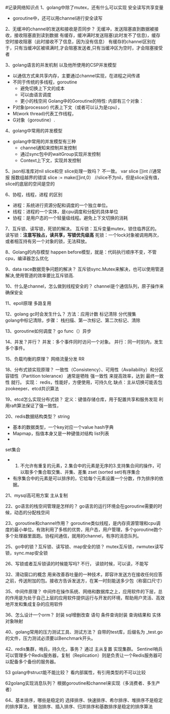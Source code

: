 #记录网络知识点
1、golang中除了mutex，还有什么可以实现 安全读写共享变量
-   goroutine中，还可以用channel进行安全读写

2、无缓冲的channel的发送和接收是否同步？
无缓冲，发送阻塞直到数据被接收，接收阻塞直到读到数据
有缓存，缓冲满时发送阻塞(此时发不了信息)，缓存空时接收阻塞（此时接收不了信息，因为没有信息）
有缓存的channel区别在于，只有当缓冲区被填满时,才会阻塞发送者,只有当缓冲区为空时，才会阻塞接受者

3、golang语言的并发机制 以及他所使用的CSP并发模型
-   以通信方式来共享内存，主要通过channel实现，在进程之间传递
-   不同于传统的多线程，goroutine
    -   避免切换上下文的成本
    -   可以由语言调度
    -   更小的栈空间
Golang中的Goroutine的特性:
内部有三个对象： 
-   P对象(processor) 代表上下文（或者可以认为是cpu），
-   M(work thread)代表工作线程，
-   G对象（goroutine）.

4、golang中常用的并发模型
-   golang中常用的并发模型有三种
    -   channel通知来控制并发控制
    -   通过sync包中的waitGroup实现并发控制
    -   Context上下文，实现并发控制

5、json标准库对nil slice和空 slice处理一致吗？
不一致。
var slice []int  //通常报 报数组越界的错误
slice := make([]int,0）  //slice不为nil，但是slice没有值，slice的底层的空间是空的

6、协程，线程，进程 的区别
-   进程：系统进行资源分配和调度的一个独立单位。
-   线程：进程的一个实体，是cpu调度和分配的具体单位
-   协程：是用户态的一个轻量级线程。避免上下文切换的消耗

7、互斥锁、读写锁，死锁的解决。
互斥锁：互斥变量mutex，锁住临界区的。
读写锁：****注意写独占，读共享，写锁优先级高****
死锁：一个lock对象被调用两次，或者相互持有另一个对象的锁，无法释放。

8、Golang的内存模型
happen before模型，就是：代码执行顺序不变，不管cpu，编译器怎么优化

9、data race数据竞争问题的解决？
互斥锁sync.Mutex来解决，也可以使用管道解决,使用管道的效率要比互斥锁高.

10、什么是channel，怎么做到线程安全的？
channel是个通信队列，原子操作来确保安全

11、epoll原理
多路复用

12、golang gc时会发生什么？
方法：应用计数 标记清除  分代搜集   
golang中标记清除，步骤：
栈扫描、第一次标记、第二次标记、清除

13、goroutine如何调度？
go func（）异步

14、并发？并行？
并发：多个事件同时访问一个对象。
并行：同一时刻内，发生多个事件。

15、负载均衡的原理？
网络流量分发
RR


18、分布式锁实现原理？
一致性（Consistency）、可用性（Availability）和分区容错性（Partition tolerance）
通常是牺牲 强一致性 来提高效率，达到 最终一致性 就行。
实现：
redis，性能好，方便使用，可持久化     缺点：主从切换可能丢包
zookeeper、etcd共识算法

19、etcd怎么实现分布式锁？
定义：键值存储仓库，用于配置共享和服务发现
利用raft算法保证了强一致性，

20、redis数据结构类型？
string
-   基本的数据类型，一个key对应一个value
hash字典
-   Mapmap，指值本身又是一种键值对结构
list列表
-   
set集合
-   1. 不允许有重复的元素，2.集合中的元素是无序的3.支持集合间的操作，可以取多个集合取交集、并集、差集
zset (sorted set)有序集合
-   有序集合中的元素是可以排序的，它给每个元素设置一个分数，作为排序的依据。

21、mysql高可用方案
主从复制

22、go语言的栈空间管理是怎样的？
go语言的运行环境会在goroutine需要的时候，动态的分配栈空间

23、goroutine和channel作用？
goroutine类似线程，是内存资源管理和cpu调度的最小单位。有效利用了多核的优势，用户态，用户管理，多个goroutine跑个多个处理器里面跑。协程间通信，就用的channel，有序的消息队列。

25、go中的锁？互斥锁、读写锁、map安全的锁？
mutex互斥锁，rwmutex读写锁，sync.map安全锁

26、写锁或者互斥锁读的时候能写吗?
不行，    读锁时候，可以读，不能写

32、滑动窗口的概念
用来改善吞吐量的一种技术，即容许发送方在接收任何应答之前，传送附加的包。接收方告诉发送方，在某一时刻能送多少包（称窗口尺寸）

35、中间件原理？
中间件在操作系统、网络和数据库之上，应用软件的下层，总的作用是为处于自己上层的应用软件提供运行与开发的环境，帮助用户灵活、高效地开发和集成复杂的应用软件

36、怎么设计一个orm？
封装 sql增删改查 语句
条件查询封装
查询结果和 实体对象映射

40、golang常用的压力测试工具、测试方法？
自带的test库，后缀名为 _test.go的文件，压力测试必须要以Benchmark开头。

42、redis集群，哨兵，持久化，事务？
通过 主从复置 实现集群。
Sentinel哨兵可以管理多个Redis服务器，复制（Replication）则是负责让一个Redis服务器可以配备多个备份的服务器。

53 golang中struct能不能比较？
看内部属性，有引用类型的不可以比较

62golang实现消息队列？
根据goroutine和channel来实现（多消费者、多生产者）

64、基本排序，哪些是稳定的
选择排序、快速排序、希尔排序、堆排序不是稳定的排序算法，
冒泡排序、插入排序、归并排序和基数排序是稳定的排序算法

